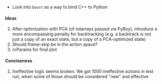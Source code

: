 - Look into `boost` as a way to bind C++ to Python

#### Ideas
1. After optimization with PCA (of ndarrays passed via PyBoy), introduce a more encompassing penalty for backtracking (e.g. a backtrack is not just a copy of an exact state, but a copy of a PCA-optimized state)
2. Should frame-skip be in the action space?
3. rcParams for final plot

#### Conciseness
1. Ineffective logic seems broken. We got 1000 ineffective actions in test run, when some of those should be considered "new" and effective